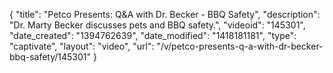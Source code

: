 {
    "title": "Petco Presents: Q&A with Dr. Becker - BBQ Safety",
    "description": "Dr. Marty Becker discusses pets and BBQ safety.",
    "videoid": "145301",
    "date_created": "1394762639",
    "date_modified": "1418181181",
    "type": "captivate",
    "layout": "video",
    "url": "\/v\/petco-presents-q-a-with-dr-becker-bbq-safety\/145301"
}